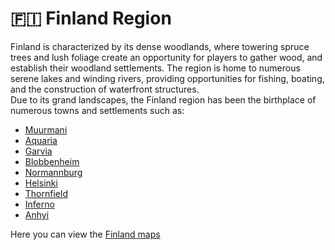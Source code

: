 # 🇫🇮 Finland Region

Finland is characterized by its dense woodlands, where towering spruce trees and lush foliage create an opportunity for players to gather wood, and establish their woodland settlements. The region is home to numerous serene lakes and winding rivers, providing opportunities for fishing, boating, and the construction of waterfront structures.\
Due to its grand landscapes, the Finland region has been the birthplace of numerous towns and settlements such as:

* [Muurmani](muurmanni.md)
* [Aquaria](aquaria.md)
* [Garvia](garvia/)
* [Blobbenheim](blobbenheim.md)
* [Normannburg](normannburg.md)
* [Helsinki](helsinki.md)
* [Thornfield](thornfield.md)
* [Inferno](inferno.md)
* [Anhyi](anhyi.md)

Here you can view the [Finland maps](broken-reference)
